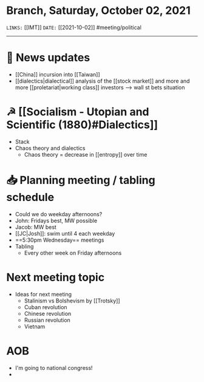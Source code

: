 # Branch, Saturday, October 02, 2021
`LINKS:` [[IMT]]
`DATE:` [[2021-10-02]]
#meeting/political 

---
# 📰 News updates
- [[China]] incursion into [[Taiwan]]
- [[dialectics|dialectical]] analysis of the [[stock market]] and more and more [[proletariat|working class]] investors --> wall st bets situation

# ☭ [[Socialism - Utopian and Scientific (1880)#Dialectics]]
- Stack
- Chaos theory and dialectics
	- Chaos theory = decrease in [[entropy]] over time

# 📥 Planning meeting / tabling schedule
- Could we do weekday afternoons?
- John: Fridays best, MW possible
- Jacob: MW best
- [[JC|Josh]]: swim until 4 each weekday
- ==5:30pm Wednesday== meetings
- Tabling
	- Every other week on Friday afternoons

# Next meeting topic
- Ideas for next meeting
	- Stalinism vs Bolshevism by [[Trotsky]]
	- Cuban revolution
	- Chinese revolution
	- Russian revolution
	- Vietnam

# AOB
- I'm going to national congress!
- 